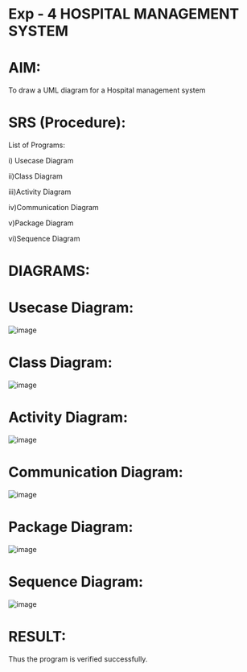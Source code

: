 # Exp - 4 HOSPITAL MANAGEMENT SYSTEM

# AIM:
To draw a UML diagram for a Hospital management system
# SRS (Procedure):
List of Programs:

i) Usecase Diagram

ii)Class Diagram

iii)Activity Diagram

iv)Communication Diagram

v)Package Diagram

vi)Sequence Diagram

# DIAGRAMS:
# Usecase Diagram:

![image](https://github.com/user-attachments/assets/f78b08c7-142e-4ca4-9ef2-c38a12f9f3fc)


# Class Diagram:


![image](https://github.com/user-attachments/assets/60bdbb4e-ce63-407c-8d77-7d43923961e4)


# Activity Diagram:

![image](https://github.com/user-attachments/assets/3acffb3b-0ba6-4f45-90db-1e858cfdd5da)



# Communication Diagram:


![image](https://github.com/user-attachments/assets/22d20b28-4d9c-4363-9195-77040047ae2f)


# Package Diagram:

![image](https://github.com/user-attachments/assets/e557e080-db8f-4662-bb9e-3baa475f054b)



# Sequence Diagram:

![image](https://github.com/user-attachments/assets/36fbc55a-6961-4a27-b862-f0194fa45626)





# RESULT:
Thus the program is verified successfully.
